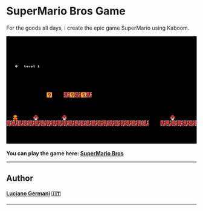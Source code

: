 # SuperMario Bros Game

For the goods all days, i create the epic game SuperMario using Kaboom.

![firstLevel](img/firstlevel.png)

**You can play the game here: [SuperMario Bros](https://germanilu.github.io/SuperMarioBrosGame/)** 

--------------------------

## Author 	

#### [Luciano Germani](https://github.com/Germanilu) :it:

---------------------
